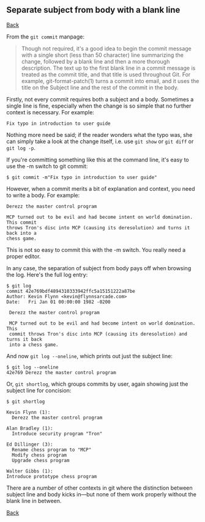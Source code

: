 ## Separate subject from body with a blank line

[Back](../gitiquette.md)

From the `git commit` manpage:

> Though not required, it's a good idea to begin the commit message with a single
short (less than 50 character) line summarizing the change, followed by a blank
line and then a more thorough description. The text up to the first blank line
in a commit message is treated as the commit title, and that title is used
throughout Git. For example, git-format-patch(1) turns a commit into email, and
it uses the title on the Subject line and the rest of the commit in the body.

Firstly, not every commit requires both a subject and a body. Sometimes a single
line is fine, especially when the change is so simple that no further context is
necessary. For example:

```
Fix typo in introduction to user guide
```

Nothing more need be said; if the reader wonders what the typo was, she can
simply take a look at the change itself, i.e. use `git show` or `git diff` or
`git log -p`.

If you're committing something like this at the command line, it's easy to use
the -m switch to git commit:

```
$ git commit -m"Fix typo in introduction to user guide"
```

However, when a commit merits a bit of explanation and context, you need to
write a body. For example:

```
Derezz the master control program

MCP turned out to be evil and had become intent on world domination. This commit
throws Tron's disc into MCP (causing its deresolution) and turns it back into a
chess game.
```

This is not so easy to commit this with the -m switch. You really
need a proper editor.

In any case, the separation of subject from body pays off when browsing the log.
Here's the full log entry:

```
$ git log
commit 42e769bdf4894310333942ffc5a15151222a87be
Author: Kevin Flynn <kevin@flynnsarcade.com>
Date:   Fri Jan 01 00:00:00 1982 -0200

 Derezz the master control program

 MCP turned out to be evil and had become intent on world domination. This
 commit throws Tron's disc into MCP (causing its deresolution) and turns it back
 into a chess game.
```

And now `git log --oneline`, which prints out just the subject line:

```
$ git log --oneline
42e769 Derezz the master control program
```

Or, `git shortlog`, which groups commits by user, again showing just the
subject line for concision:

```
$ git shortlog

Kevin Flynn (1):
  Derezz the master control program

Alan Bradley (1):
  Introduce security program "Tron"

Ed Dillinger (3):
  Rename chess program to "MCP"
  Modify chess program
  Upgrade chess program

Walter Gibbs (1):
Introduce prototype chess program
```

There are a number of other contexts in git where the distinction between
subject line and body kicks in—but none of them work properly without the blank
line in between.

[Back](../gitiquette.md)
